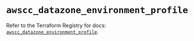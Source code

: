 # `awscc_datazone_environment_profile`

Refer to the Terraform Registry for docs: [`awscc_datazone_environment_profile`](https://registry.terraform.io/providers/hashicorp/awscc/0.70.0/docs/resources/datazone_environment_profile).
